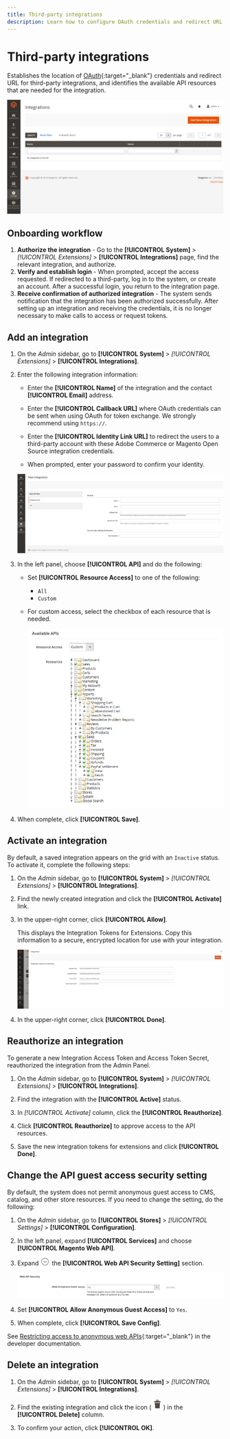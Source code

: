 ```yaml
---
title: Third-party integrations
description: Learn how to configure OAuth credentials and redirect URL for third-party integrations.
---
```

# Third-party integrations

Establishes the location of [OAuth](https://developer.adobe.com/commerce/webapi/get-started/authentication/gs-authentication-oauth/){:target="_blank"} credentials and redirect URL for third-party integrations, and identifies the available API resources that are needed for the integration.

![Integrations](./assets/integrations.png)<!-- zoom -->

## Onboarding workflow

1. **Authorize the integration** - Go to the **[!UICONTROL System]** > _[!UICONTROL Extensions]_ > **[!UICONTROL Integrations]** page, find the relevant integration, and authorize.
1. **Verify and establish login** - When prompted, accept the access requested. If redirected to a third-party, log in to the system, or create an account. After a successful login, you return to the integration page.
1. **Receive confirmation of authorized integration** - The system sends notification that the integration has been authorized successfully. After setting up an integration and receiving the credentials, it is no longer necessary to make calls to access or request tokens.

## Add an integration

1. On the _Admin_ sidebar, go to **[!UICONTROL System]** > _[!UICONTROL Extensions]_ > **[!UICONTROL Integrations]**.

1. Enter the following integration information:

   - Enter the **[!UICONTROL Name]** of the integration and the contact **[!UICONTROL Email]** address.

   - Enter the **[!UICONTROL Callback URL]** where OAuth credentials can be sent when using OAuth for token exchange. We strongly recommend using `https://`.

   - Enter the **[!UICONTROL Identity Link URL]** to redirect the users to a third-party account with these Adobe Commerce or Magento Open Source integration credentials.

   - When prompted, enter your password to confirm your identity.

   ![New integration](./assets/integration-new.png)<!-- zoom -->

1. In the left panel, choose **[!UICONTROL API]** and do the following:

   - Set **[!UICONTROL Resource Access]** to one of the following:

      - `All`
      - `Custom`

   - For custom access, select the checkbox of each resource that is needed.

      ![Integrations - available API](./assets/integrations-available-api.png)<!-- zoom -->

1. When complete, click **[!UICONTROL Save]**.

## Activate an integration

By default, a saved integration appears on the grid with an `Inactive` status. To activate it, complete the following steps:

1. On the _Admin_ sidebar, go to **[!UICONTROL System]** > _[!UICONTROL Extensions]_ > **[!UICONTROL Integrations]**.

1. Find the newly created integration and click the **[!UICONTROL Activate]** link.

1. In the upper-right corner, click **[!UICONTROL Allow]**.

   This displays the Integration Tokens for Extensions. Copy this information to a secure, encrypted location for use with your integration.

   ![Integration Tokens for Extensions](./assets/integration-tokens-for-extensions.png)<!-- zoom -->

1. In the upper-right corner, click **[!UICONTROL Done]**.

## Reauthorize an integration

To generate a new Integration Access Token and Access Token Secret, reauthorized the integration from the Admin Panel.

1. On the _Admin_ sidebar, go to **[!UICONTROL System]** > _[!UICONTROL Extensions]_ > **[!UICONTROL Integrations]**.

1. Find the integration with the **[!UICONTROL Active]** status.

1. In _[!UICONTROL Activate]_ column, click the **[!UICONTROL Reauthorize]**.

1. Click **[!UICONTROL Reauthorize]** to approve access to the API resources.

1. Save the new integration tokens for extensions and click **[!UICONTROL Done]**.

## Change the API guest access security setting

By default, the system does not permit anonymous guest access to CMS, catalog, and other store resources. If you need to change the setting, do the following:

1. On the _Admin_ sidebar, go to **[!UICONTROL Stores]** > _[!UICONTROL Settings]_ > **[!UICONTROL Configuration]**.

1. In the left panel, expand **[!UICONTROL Services]** and choose **[!UICONTROL Magento Web API]**.

1. Expand ![Expansion selector](../assets/icon-display-expand.png) the **[!UICONTROL Web API Security Setting]** section.

   ![Services configuration - web API security settings](./assets/web-api-security.png)<!-- zoom -->

1. Set **[!UICONTROL Allow Anonymous Guest Access]** to `Yes`.

1. When complete, click **[!UICONTROL Save Config]**.

See [Restricting access to anonymous web APIs](https://developer.adobe.com/commerce/webapi/rest/use-rest/anonymous-api-security/){:target="_blank"} in the developer documentation.

## Delete an integration

1. On the _Admin_ sidebar, go to **[!UICONTROL System]** > _[!UICONTROL Extensions]_ > **[!UICONTROL Integrations]**.

1. Find the existing integration and click the icon ( ![trashcan icon](../assets/icon-delete-trashcan-solid.png) ) in the **[!UICONTROL Delete]** column.

1. To confirm your action, click **[!UICONTROL OK]**.

